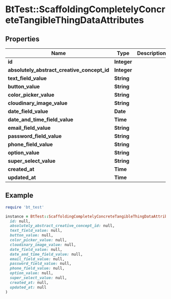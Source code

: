 # BtTest::ScaffoldingCompletelyConcreteTangibleThingDataAttributes

## Properties

| Name | Type | Description | Notes |
| ---- | ---- | ----------- | ----- |
| **id** | **Integer** |  | [optional] |
| **absolutely_abstract_creative_concept_id** | **Integer** |  | [optional] |
| **text_field_value** | **String** |  | [optional] |
| **button_value** | **String** |  | [optional] |
| **color_picker_value** | **String** |  | [optional] |
| **cloudinary_image_value** | **String** |  | [optional] |
| **date_field_value** | **Date** |  | [optional] |
| **date_and_time_field_value** | **Time** |  | [optional] |
| **email_field_value** | **String** |  | [optional] |
| **password_field_value** | **String** |  | [optional] |
| **phone_field_value** | **String** |  | [optional] |
| **option_value** | **String** |  | [optional] |
| **super_select_value** | **String** |  | [optional] |
| **created_at** | **Time** |  | [optional] |
| **updated_at** | **Time** |  | [optional] |

## Example

```ruby
require 'bt_test'

instance = BtTest::ScaffoldingCompletelyConcreteTangibleThingDataAttributes.new(
  id: null,
  absolutely_abstract_creative_concept_id: null,
  text_field_value: null,
  button_value: null,
  color_picker_value: null,
  cloudinary_image_value: null,
  date_field_value: null,
  date_and_time_field_value: null,
  email_field_value: null,
  password_field_value: null,
  phone_field_value: null,
  option_value: null,
  super_select_value: null,
  created_at: null,
  updated_at: null
)
```

